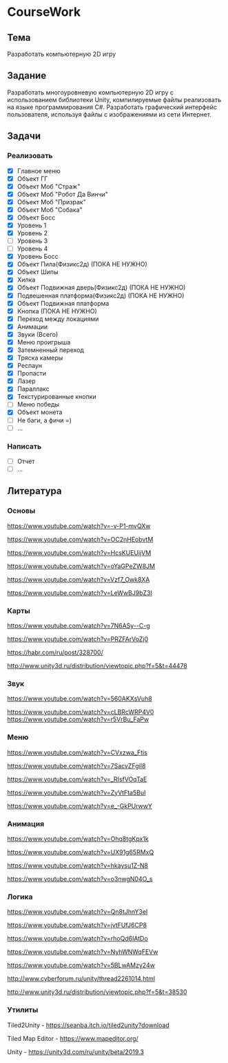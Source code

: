 # CourseWork

## Тема

Разработать компьютерную 2D игру

## Задание

Разработать многоуровневую компьютерную 2D игру с использованием библиотеки Unity, 
компилируемые файлы реализовать на языке программирования C#. Разработать графический 
интерфейс пользователя, используя файлы с изображениями из сети Интернет. 

## Задачи

### Реализовать 

- [X] Главное меню
- [X] Объект ГГ
- [X] Объект Моб "Страж"
- [X] Объект Моб "Робот Да Винчи"
- [X] Объект Моб "Призрак"
- [X] Объект Моб "Собака"
- [X] Объект Босс 
- [X] Уровень 1
- [X] Уровень 2
- [ ] Уровень 3
- [ ] Уровень 4
- [X] Уровень Босс 
- [X] Объект Пила(Физикс2д) (ПОКА НЕ НУЖНО)
- [X] Объект Шипы
- [X] Хилка
- [X] Объект Подвижная дверь(Физикс2д) (ПОКА НЕ НУЖНО)
- [X] Подвешенная платформа(Физикс2д) (ПОКА НЕ НУЖНО)
- [X] Объект Подвижная платформа
- [X] Кнопка (ПОКА НЕ НУЖНО)
- [X] Переход между локациями
- [X] Анимации 
- [X] Звуки (Всего)
- [X] Меню проигрыша
- [X] Затемненный переход
- [X] Тряска камеры 
- [X] Респаун
- [X] Пропасти
- [X] Лазер
- [X] Параллакс
- [X] Текстурированные кнопки
- [ ] Меню победы
- [X] Объект монета
- [ ] Не баги, а фичи =)
- [ ] ...

### Написать 

- [ ] Отчет
- [ ] ...

## Литература

### Основы

https://www.youtube.com/watch?v=-v-P1-mvQXw

https://www.youtube.com/watch?v=OC2nHEobvtM

https://www.youtube.com/watch?v=HcsKUEUijVM

https://www.youtube.com/watch?v=oYaGPeZW8JM

https://www.youtube.com/watch?v=Vzf7_Owk8XA

https://www.youtube.com/watch?v=LeWwBJ9bZ3I

### Карты 

https://www.youtube.com/watch?v=7N6ASy--C-g

https://www.youtube.com/watch?v=PRZFArVoZj0

https://habr.com/ru/post/328700/

http://www.unity3d.ru/distribution/viewtopic.php?f=5&t=44478


### Звук 

https://www.youtube.com/watch?v=560AKXsVuh8

https://www.youtube.com/watch?v=cLBRcWRP4V0
https://www.youtube.com/watch?v=r5VrBu_FaPw


### Меню

https://www.youtube.com/watch?v=CVxzwa_Ftis

https://www.youtube.com/watch?v=7SacvZFgiI8

https://www.youtube.com/watch?v=_RIsfVOqTaE

https://www.youtube.com/watch?v=ZyVtFta5BuI

https://www.youtube.com/watch?v=e_-GkPUrwwY

### Анимация

https://www.youtube.com/watch?v=Ohq8tgKpx1k

https://www.youtube.com/watch?v=UX91g65RMxQ

https://www.youtube.com/watch?v=hkaysu1Z-N8

https://www.youtube.com/watch?v=o3nwgN04O_s

### Логика

https://www.youtube.com/watch?v=Qn8tJhnY3eI

https://www.youtube.com/watch?v=jvtFUfJ6CP8

https://www.youtube.com/watch?v=rhoQd6IAtDo

https://www.youtube.com/watch?v=NyhWNWqFEVw

https://www.youtube.com/watch?v=5BLwAMzy24w

http://www.cyberforum.ru/unity/thread2261014.html

http://www.unity3d.ru/distribution/viewtopic.php?f=5&t=38530

### Утилиты

Tiled2Unity - https://seanba.itch.io/tiled2unity?download

Tiled Map Editor - https://www.mapeditor.org/

Unity - https://unity3d.com/ru/unity/beta/2019.3
